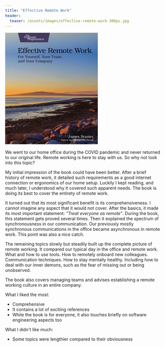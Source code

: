 ```yaml
---
title: "Effective Remote Work"
header:
  teaser: /assets/images/effective-remote-work-300px.jpg
---
```


![](/assets/images/effective-remote-work-300px.jpg)

We went to our home office during the COVID pandemic and never returned to our original life. Remote working is here to stay with us. So why not look into this topic?

My initial impression of the book could have been better. After a brief history of remote work, it detailed such requirements as a good internet connection or ergonomics of our home setup. Luckily I kept reading, and much later, I understood why it covered such apparent needs. The book is doing its best to cover the entirety of remote work.

It turned out that its most significant benefit is its comprehensiveness. I cannot imagine any aspect that it would not cover. After the basics, it made its most important statement: _"Treat everyone as remote"_. During the book, this statement gets proved several times. Then it explained the spectrum of synchronousness in our communication. Our previously mostly synchronous communications in the office became asynchronous in remote work. This point was also a nice catch.

The remaining topics slowly but steadily built up the complete picture of remote working. It compared our typical day in the office and remote work. What and how to use tools. How to remotely onboard new colleagues. Communication techniques. How to stay mentally healthy. Including how to deal with our inner demons, such as the fear of missing out or being unobserved.

The book also covers managing teams and advises establishing a remote working culture in an entire company.

What I liked the most:
- Comprehensive
- It contains a lot of exciting references
- While the book is for everyone, it also touches briefly on software engineering aspects too

What I didn't like much:
- Some topics were lengthier compared to their obviousness
